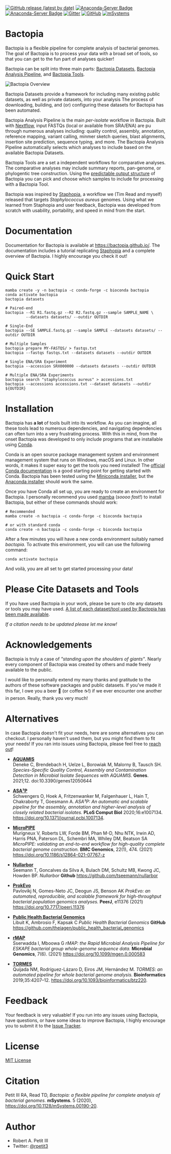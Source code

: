 [![GitHub release (latest by date)](https://img.shields.io/github/v/release/bactopia/bactopia)](https://github.com/bactopia/bactopia/releases)
[![Anaconda-Server Badge](https://anaconda.org/bioconda/bactopia/badges/installer/conda.svg)](https://bioconda.github.io/recipes/bactopia/README.html) 
[![Anaconda-Server Badge](https://anaconda.org/bioconda/bactopia/badges/downloads.svg)](https://anaconda.org/bioconda/bactopia)
[![Gitter](https://badges.gitter.im/bactopia/bactopia.svg)](https://gitter.im/bactopia/Lobby?utm_source=badge&utm_medium=badge&utm_campaign=pr-badge)
[![GitHub](https://img.shields.io/github/license/bactopia/bactopia)](https://raw.githubusercontent.com/bactopia/bactopia/master/LICENSE)
[![mSystems](https://img.shields.io/badge/DOI-mSystems.00190--20-blue)](https://doi.org/10.1128/mSystems.00190-20)

# Bactopia
Bactopia is a flexible pipeline for complete analysis of bacterial genomes. The goal of Bactopia is to process your data with a broad set of tools, so that you can get to the fun part of analyses quicker!

Bactopia can be split into three main parts: [Bactopia Datasets](https://bactopia.github.io/datasets/), [Bactopia Analysis Pipeline](https://bactopia.github.io/#bactopia-workflow), and [Bactopia Tools](https://bactopia.github.io/bactopia-tools/).

![Bactopia Overview](data/bactopia-overview.png)

Bactopia Datasets provide a framework for including many existing public datasets, as well as private datasets, into your analysis The process of downloading, building, and (or) configuring these datasets for Bactopia has been automated.

Bactopia Analysis Pipeline is the main *per-isolate* workflow in Bactopia. Built with  [Nextflow](https://www.nextflow.io/), input FASTQs (local or available from SRA/ENA) are pu through numerous analyses including: quality control, assembly, annotation, reference mapping, variant calling, minmer sketch queries, blast alignments, insertion site prediction, sequence typing, and more. The Bactopia Analysis Pipeline automatically selects which analyses to include based on the available Bactopia Datasets.

Bactopia Tools are a set a independent workflows for comparative analyses. The comparative analyses may include summary reports, pan-genome, or phylogentic tree construction. Using the [predictable output structure](https://bactopia.github.io/output-overview/) of Bactopia you can pick and choose which samples to include for processing with a Bactopia Tool.

Bactopia was inspired by [Staphopia](https://staphopia.emory.edu/), a workflow we (Tim Read and myself) released that targets *Staphylococcus aureus* genomes. Using what we learned from Staphopia and user feedback, Bactopia was developed from scratch with usability, portability, and speed in mind from the start.

# Documentation
Documentation for Bactopia is available at https://bactopia.github.io/. The documentation includes a tutorial replicating [Staphopia](https://staphopia.emory.edu) and a complete overview of Bactopia. I highly encourage you check it out!

# Quick Start
```
mamba create -y -n bactopia -c conda-forge -c bioconda bactopia
conda activate bactopia
bactopia datasets

# Paired-end
bactopia --R1 R1.fastq.gz --R2 R2.fastq.gz --sample SAMPLE_NAME \
         --datasets datasets/ --outdir OUTDIR

# Single-End
bactopia --SE SAMPLE.fastq.gz --sample SAMPLE --datasets datasets/ --outdir OUTDIR

# Multiple Samples
bactopia prepare MY-FASTQS/ > fastqs.txt
bactopia --fastqs fastqs.txt --datasets datasets --outdir OUTDIR

# Single ENA/SRA Experiment
bactopia --accession SRX000000 --datasets datasets --outdir OUTDIR

# Multiple ENA/SRA Experiments
bactopia search "staphylococcus aureus" > accessions.txt
bactopia --accessions accessions.txt --dataset datasets --outdir ${OUTDIR}
```

# Installation
Bactopia has **a lot** of tools built into its workflow. As you can imagine, all these tools lead to numerous dependencies, and navigating dependencies can often turn into a very frustrating process. With this in mind, from the onset Bactopia was developed to only include programs that are installable using [Conda](https://conda.io/en/latest/).

Conda is an open source package management system and environment management system that runs on Windows, macOS and Linux. In other words, it makes it super easy to get the tools you need installed! The [official Conda documentation](https://conda.io/projects/conda/en/latest/user-guide/install/index.html) is a good starting point for getting started with Conda. Bactopia has been tested using the [Miniconda installer](https://conda.io/en/latest/miniconda.html), but the [Anaconda installer](https://www.anaconda.com/distribution/) should work the same.

Once you have Conda all set up, you are ready to create an environment for Bactopia. I personally recommend you used [mamba](https://github.com/mamba-org/mamba) (_soooo fast!_) to install Bactopia, but either of these commands should work:

```
# Recommended
mamba create -n bactopia -c conda-forge -c bioconda bactopia

# or with standard conda
conda create -n bactopia -c conda-forge -c bioconda bactopia
```

After a few minutes you will have a new conda environment suitably named *bactopia*. To activate this environment, you will can use the following command:

```
conda activate bactopia
```

And voilà, you are all set to get started processing your data!

# Please Cite Datasets and Tools
If you have used Bactopia in your work, please be sure to cite any datasets or tools you may have used. [A list of each dataset/tool used by Bactopia has been made available](https://bactopia.github.io/acknowledgements/). 

*If a citation needs to be updated please let me know!*

# Acknowledgements
Bactopia is truly a case of *"standing upon the shoulders of giants"*. Nearly every component of Bactopia was created by others and made freely available to the public.

I would like to personally extend my many thanks and gratitude to the authors of these software packages and public datasets. If you've made it this far, I owe you a beer 🍻 (or coffee ☕!) if we ever encounter one another in person. Really, thank you very much!

# Alternatives
In case Bactopia doesn't fit your needs, here are some alternatives you can checkout. I personally haven't used them, but you might find them to fit your needs! If you ran into issues using Bactopia, please feel free to [reach out](https://github.com/bactopia/bactopia/issues/new/choose)!

* __[AQUAMIS](https://gitlab.com/bfr_bioinformatics/AQUAMIS)__  
Deneke C, Brendebach H, Uelze L, Borowiak M, Malorny B, Tausch SH. *Species-Specific Quality Control, Assembly and Contamination Detection in Microbial Isolate Sequences with AQUAMIS.* __Genes__. 2021;12. doi:10.3390/genes12050644

* __[ASA³P](https://github.com/oschwengers/asap)__  
Schwengers O, Hoek A, Fritzenwanker M, Falgenhauer L, Hain T, Chakraborty T, Goesmann A. *ASA³P: An automatic and scalable pipeline for the assembly, annotation and higher-level analysis of closely related bacterial isolates.* __PLoS Comput Biol__ 2020;16:e1007134. https://doi.org/10.1371/journal.pcbi.1007134.

* __[MicroPIPE](https://github.com/BeatsonLab-MicrobialGenomics/micropipe)__  
Murigneux V, Roberts LW, Forde BM, Phan M-D, Nhu NTK, Irwin AD, Harris PNA, Paterson DL, Schembri MA, Whiley DM, Beatson SA *MicroPIPE: validating an end-to-end workflow for high-quality complete bacterial genome construction.* __BMC Genomics__, 22(1), 474. (2021) https://doi.org/10.1186/s12864-021-07767-z

* __[Nullarbor](https://github.com/tseemann/nullarbor)__  
Seemann T, Goncalves da Silva A, Bulach DM, Schultz MB, Kwong JC, Howden BP. *Nullarbor* __Github__ https://github.com/tseemann/nullarbor 

* __[ProkEvo](https://github.com/npavlovikj/ProkEvo)__  
Pavlovikj N, Gomes-Neto JC, Deogun JS, Benson AK *ProkEvo: an automated, reproducible, and scalable framework for high-throughput bacterial population genomics analyses.* __PeerJ__, e11376 (2021) https://doi.org/10.7717/peerj.11376

* __[Public Health Bacterial Genomics](https://github.com/theiagen/public_health_bacterial_genomics)__  
Libuit K, Ambrosio F, Kapsak C *Public Health Bacterial Genomics* __GitHub__ https://github.com/theiagen/public_health_bacterial_genomics

* __[rMAP](https://github.com/GunzIvan28/rMAP)__  
Sserwadda I, Mboowa G *rMAP: the Rapid Microbial Analysis Pipeline for ESKAPE bacterial group whole-genome sequence data.* __Microbial Genomics__, 7(6). (2021) https://doi.org/10.1099/mgen.0.000583

* __[TORMES](https://github.com/nmquijada/tormes)__  
Quijada NM, Rodríguez-Lázaro D, Eiros JM, Hernández M. *TORMES: an automated pipeline for whole bacterial genome analysis.* __Bioinformatics__ 2019;35:4207–12. https://doi.org/10.1093/bioinformatics/btz220.

# Feedback
Your feedback is very valuable! If you run into any issues using Bactopia, have questions, or have some ideas to improve Bactopia, I highly encourage you to submit it to the [Issue Tracker](https://github.com/bactopia/bactopia/issues).

# License
[MIT License](https://raw.githubusercontent.com/bactopia/bactopia/master/LICENSE)

# Citation
Petit III RA, Read TD, *Bactopia: a flexible pipeline for complete analysis of bacterial genomes.* __mSystems__. 5 (2020), https://doi.org/10.1128/mSystems.00190-20.

# Author 

* Robert A. Petit III
* Twitter: [@rpetit3](https://twitter.com/rpetit3)
